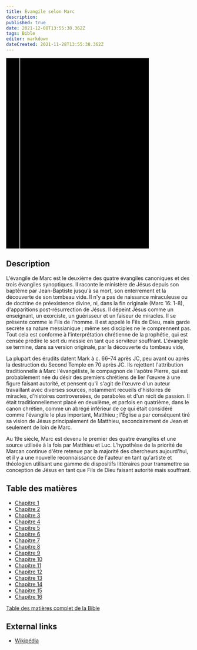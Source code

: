 ```yaml
---
title: Évangile selon Marc
description: 
published: true
date: 2021-12-08T13:55:38.362Z
tags: Bible
editor: markdown
dateCreated: 2021-11-28T13:55:38.362Z
---
```


<div class="urantiapedia-book-front urantiapedia-book-bible">
<svg xmlns="http://www.w3.org/2000/svg"
	width="102.6mm" height="136.8mm"
	viewBox="0 0 102.6 136.8" version="1.1">
	<g transform="translate(-7,-5)">
		<rect width="9.6" height="136.8" x="7" y="5" />
		<rect width="96.9" height="136.8" x="17" y="5" />
		<text style="font-size:5px" x="61" y="22">LA BIBLE</text>
		<text style="font-size:4px" x="61" y="125">French Louis Segond Bible, 1910</text>
		<text style="font-size:9px" x="61" y="60">Évangile selon Marc</text>
	</g>
</svg>
</div>

## Description


L'évangile de Marc est le deuxième des quatre évangiles canoniques et des trois évangiles synoptiques. Il raconte le ministère de Jésus depuis son baptême par Jean-Baptiste jusqu'à sa mort, son enterrement et la découverte de son tombeau vide. Il n'y a pas de naissance miraculeuse ou de doctrine de préexistence divine, ni, dans la fin originale (Marc 16: 1-8), d'apparitions post-résurrection de Jésus. Il dépeint Jésus comme un enseignant, un exorciste, un guérisseur et un faiseur de miracles. Il se présente comme le Fils de l'homme. Il est appelé le Fils de Dieu, mais garde secrète sa nature messianique ; même ses disciples ne le comprennent pas. Tout cela est conforme à l'interprétation chrétienne de la prophétie, qui est censée prédire le sort du messie en tant que serviteur souffrant. L'évangile se termine, dans sa version originale, par la découverte du tombeau vide,

La plupart des érudits datent Mark à c. 66–74 après JC, peu avant ou après la destruction du Second Temple en 70 après JC. Ils rejettent l'attribution traditionnelle à Marc l'évangéliste, le compagnon de l'apôtre Pierre, qui est probablement née du désir des premiers chrétiens de lier l'œuvre à une figure faisant autorité, et pensent qu'il s'agit de l'œuvre d'un auteur travaillant avec diverses sources, notamment recueils d'histoires de miracles, d'histoires controversées, de paraboles et d'un récit de passion. Il était traditionnellement placé en deuxième, et parfois en quatrième, dans le canon chrétien, comme un abrégé inférieur de ce qui était considéré comme l'évangile le plus important, Matthieu ; l'Église a par conséquent tiré sa vision de Jésus principalement de Matthieu, secondairement de Jean et seulement de loin de Marc.

Au 19e siècle, Marc est devenu le premier des quatre évangiles et une source utilisée à la fois par Matthieu et Luc. L'hypothèse de la priorité de Marcan continue d'être retenue par la majorité des chercheurs aujourd'hui, et il y a une nouvelle reconnaissance de l'auteur en tant qu'artiste et théologien utilisant une gamme de dispositifs littéraires pour transmettre sa conception de Jésus en tant que Fils de Dieu faisant autorité mais souffrant.

## Table des matières

- [Chapitre 1](/fr/Bible/Mark/1)
- [Chapitre 2](/fr/Bible/Mark/2)
- [Chapitre 3](/fr/Bible/Mark/3)
- [Chapitre 4](/fr/Bible/Mark/4)
- [Chapitre 5](/fr/Bible/Mark/5)
- [Chapitre 6](/fr/Bible/Mark/6)
- [Chapitre 7](/fr/Bible/Mark/7)
- [Chapitre 8](/fr/Bible/Mark/8)
- [Chapitre 9](/fr/Bible/Mark/9)
- [Chapitre 10](/fr/Bible/Mark/10)
- [Chapitre 11](/fr/Bible/Mark/11)
- [Chapitre 12](/fr/Bible/Mark/12)
- [Chapitre 13](/fr/Bible/Mark/13)
- [Chapitre 14](/fr/Bible/Mark/14)
- [Chapitre 15](/fr/Bible/Mark/15)
- [Chapitre 16](/fr/Bible/Mark/16)



[Table des matières complet de la Bible](/fr/index/bible)


## External links

- [Wikipédia](https://en.wikipedia.org/wiki/Gospel_of_Mark)